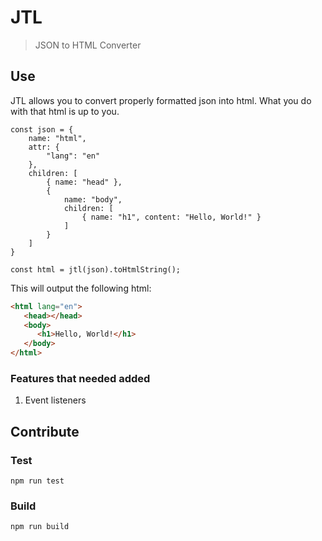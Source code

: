 # JTL

> JSON to HTML Converter

## Use

JTL allows you to convert properly formatted json into html. What you do with that html is up to you.

```
const json = {
    name: "html",
    attr: {
        "lang": "en"
    },
    children: [
        { name: "head" },
        {
            name: "body",
            children: [
                { name: "h1", content: "Hello, World!" }
            ]
        }
    ]
}

const html = jtl(json).toHtmlString();
```

This will output the following html:

```html
<html lang="en">
   <head></head>
   <body>
      <h1>Hello, World!</h1>
   </body>
</html>
```

### Features that needed added

1. Event listeners

## Contribute

### Test

```
npm run test
```

### Build

```
npm run build
```
